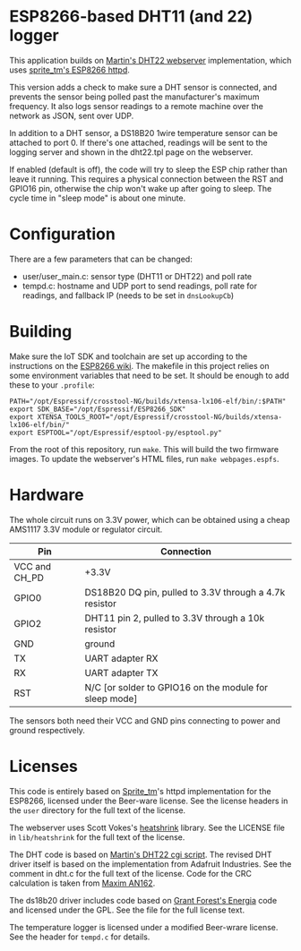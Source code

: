 # ESP8266-based DHT11 (and 22) logger

This application builds on [Martin's DHT22 webserver](http://harizanov.com/2014/11/esp8266-powered-web-server-led-control-dht22-temperaturehumidity-sensor-reading/) implementation, which uses [sprite_tm's ESP8266 httpd](http://www.esp8266.com/viewtopic.php?f=6&t=376).

This version adds a check to make sure a DHT sensor is connected, and prevents the sensor being polled past the manufacturer's maximum frequency. It also logs sensor readings to a remote machine over the network as JSON, sent over UDP.

In addition to a DHT sensor, a DS18B20 1wire temperature sensor can be attached to port 0. If there's one attached, readings will be sent to the logging server and shown in the dht22.tpl page on the webserver.

If enabled (default is off), the code will try to sleep the ESP chip rather than leave it running. This requires a physical connection between the RST and GPIO16 pin, otherwise the chip won't wake up after going to sleep. The cycle time in "sleep mode" is about one minute.

# Configuration

There are a few parameters that can be changed:
 * user/user_main.c: sensor type (DHT11 or DHT22) and poll rate
 * tempd.c: hostname and UDP port to send readings, poll rate for readings, and fallback IP (needs to be set in `dnsLookupCb`)
 
# Building

Make sure the IoT SDK and toolchain are set up according to the instructions on the [ESP8266 wiki](https://github.com/esp8266/esp8266-wiki/wiki/Toolchain). The makefile in this project relies on some environment variables that need to be set. It should be enough to add these to your `.profile`:

	PATH="/opt/Espressif/crosstool-NG/builds/xtensa-lx106-elf/bin/:$PATH"
	export SDK_BASE="/opt/Espressif/ESP8266_SDK"
	export XTENSA_TOOLS_ROOT="/opt/Espressif/crosstool-NG/builds/xtensa-lx106-elf/bin/"
	export ESPTOOL="/opt/Espressif/esptool-py/esptool.py"

From the root of this repository, run `make`. This will build the two firmware images. To update the webserver's HTML files, run `make webpages.espfs`.

# Hardware

The whole circuit runs on 3.3V power, which can be obtained using a cheap AMS1117 3.3V module or regulator circuit.

 | Pin | Connection                                              |
 |-----|---------------------------------------------------------|
 | VCC and CH_PD | +3.3V                                         |
 | GPIO0 | DS18B20 DQ pin, pulled to 3.3V through a 4.7k resistor|
 | GPIO2 | DHT11 pin 2, pulled to 3.3V through a 10k resistor    |
 | GND   |  ground                                               |
 | TX    | UART adapter RX                                       |
 | RX    | UART adapter TX                                       |
 | RST   | N/C [or solder to GPIO16 on the module for sleep mode]|

The sensors both need their VCC and GND pins connecting to power and ground respectively.

# Licenses

This code is entirely based on [Sprite_tm](http://www.esp8266.com/viewtopic.php?f=6&t=376)'s httpd implementation for the ESP8266, licensed under the Beer-ware license. See the license headers in the `user` directory for the full text of the license.

The webserver uses Scott Vokes's [heatshrink](https://github.com/atomicobject/heatshrink) library. See the LICENSE file in `lib/heatshrink` for the full text of the license.

The DHT code is based on [Martin's DHT22 cgi script](http://harizanov.com/2014/11/esp8266-powered-web-server-led-control-dht22-temperaturehumidity-sensor-reading/). The revised DHT driver itself is based on the implementation from Adafruit Industries. See the comment in dht.c for the full text of the license. Code for the CRC calculation is taken from [Maxim AN162](http://www.maximintegrated.com/en/app-notes/index.mvp/id/162).

The ds18b20 driver includes code based on [Grant Forest's Energia](http://forum.43oh.com/topic/3314-energia-library-onewire-ds18b20-430-stellaris/) code and licensed under the GPL. See the file for the full license text. 

The temperature logger is licensed under a modified Beer-wrare license. See the header for `tempd.c` for details.
